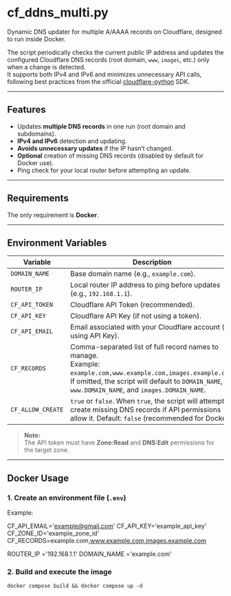 # cf_ddns_multi.py

Dynamic DNS updater for multiple A/AAAA records on Cloudflare, designed to run inside Docker.

The script periodically checks the current public IP address and updates the configured Cloudflare DNS records (root domain, `www`, `images`, etc.) only when a change is detected.  
It supports both IPv4 and IPv6 and minimizes unnecessary API calls, following best practices from the official [cloudflare-python](https://github.com/cloudflare/python-cloudflare) SDK.

---

## Features

- Updates **multiple DNS records** in one run (root domain and subdomains).
- **IPv4 and IPv6** detection and updating.
- **Avoids unnecessary updates** if the IP hasn’t changed.
- **Optional** creation of missing DNS records (disabled by default for Docker use).
- Ping check for your local router before attempting an update.

---

## Requirements

The only requirement is **Docker**.

---

## Environment Variables

| Variable           | Description                                                                 |
|--------------------|-----------------------------------------------------------------------------|
| `DOMAIN_NAME`      | Base domain name (e.g., `example.com`).                                     |
| `ROUTER_IP`        | Local router IP address to ping before updates (e.g., `192.168.1.1`).       |
| `CF_API_TOKEN`     | Cloudflare API Token (recommended).                                         |
| `CF_API_KEY`       | Cloudflare API Key (if not using a token).                                  |
| `CF_API_EMAIL`     | Email associated with your Cloudflare account (if using API Key).           |
| `CF_RECORDS`       | Comma-separated list of full record names to manage.<br>Example: `example.com,www.example.com,images.example.com`. If omitted, the script will default to `DOMAIN_NAME`, `www.DOMAIN_NAME`, and `images.DOMAIN_NAME`. |
| `CF_ALLOW_CREATE`  | `true` or `false`. When `true`, the script will attempt to create missing DNS records if API permissions allow it. Default: `false` (recommended for Docker). |

> **Note:**  
> The API token must have **Zone:Read** and **DNS:Edit** permissions for the target zone.

---

## Docker Usage

### 1. Create an environment file (`.env`)

Example:

CF_API_EMAIL='example@gmail.com'
CF_API_KEY='example_api_key'
CF_ZONE_ID='example_zone_id'
CF_RECORDS=example.com,www.example.com,images.example.com


ROUTER_IP   ='192.168.1.1'
DOMAIN_NAME ='example.com'

### 2. Build and execute the image

`docker compose build && docker compose up -d`